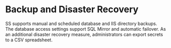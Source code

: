 [title]: # (Backup and Disaster Recovery)
[tags]: # (XXX)
[priority]: # (800)

# Backup and Disaster Recovery

SS supports manual and scheduled database and IIS directory backups. The database access settings support SQL Mirror and automatic failover. As an additional disaster recovery measure, administrators can export secrets to a CSV spreadsheet.
